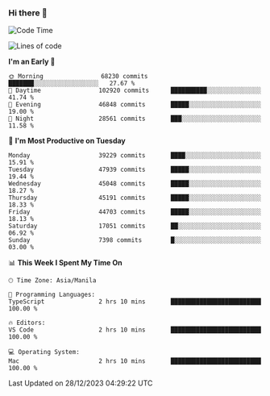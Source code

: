 ### Hi there 👋

<!--START_SECTION:waka-->
![Code Time](http://img.shields.io/badge/Code%20Time-4%2C651%20hrs%2056%20mins-blue)

![Lines of code](https://img.shields.io/badge/From%20Hello%20World%20I%27ve%20Written-106.6%20million%20lines%20of%20code-blue)

**I'm an Early 🐤** 

```text
🌞 Morning                68230 commits       ███████░░░░░░░░░░░░░░░░░░   27.67 % 
🌆 Daytime                102920 commits      ██████████░░░░░░░░░░░░░░░   41.74 % 
🌃 Evening                46848 commits       █████░░░░░░░░░░░░░░░░░░░░   19.00 % 
🌙 Night                  28561 commits       ███░░░░░░░░░░░░░░░░░░░░░░   11.58 % 
```
📅 **I'm Most Productive on Tuesday** 

```text
Monday                   39229 commits       ████░░░░░░░░░░░░░░░░░░░░░   15.91 % 
Tuesday                  47939 commits       █████░░░░░░░░░░░░░░░░░░░░   19.44 % 
Wednesday                45048 commits       █████░░░░░░░░░░░░░░░░░░░░   18.27 % 
Thursday                 45191 commits       █████░░░░░░░░░░░░░░░░░░░░   18.33 % 
Friday                   44703 commits       █████░░░░░░░░░░░░░░░░░░░░   18.13 % 
Saturday                 17051 commits       ██░░░░░░░░░░░░░░░░░░░░░░░   06.92 % 
Sunday                   7398 commits        █░░░░░░░░░░░░░░░░░░░░░░░░   03.00 % 
```


📊 **This Week I Spent My Time On** 

```text
🕑︎ Time Zone: Asia/Manila

💬 Programming Languages: 
TypeScript               2 hrs 10 mins       █████████████████████████   100.00 % 

🔥 Editors: 
VS Code                  2 hrs 10 mins       █████████████████████████   100.00 % 

💻 Operating System: 
Mac                      2 hrs 10 mins       █████████████████████████   100.00 % 
```


 Last Updated on 28/12/2023 04:29:22 UTC
<!--END_SECTION:waka-->


<!--
**rad182/rad182** is a ✨ _special_ ✨ repository because its `README.md` (this file) appears on your GitHub profile.

Here are some ideas to get you started:

- 🔭 I’m currently working on ...
- 🌱 I’m currently learning ...
- 👯 I’m looking to collaborate on ...
- 🤔 I’m looking for help with ...
- 💬 Ask me about ...
- 📫 How to reach me: ...
- 😄 Pronouns: ...
- ⚡ Fun fact: ...
-->
